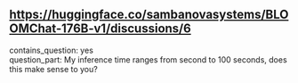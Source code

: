 ## https://huggingface.co/sambanovasystems/BLOOMChat-176B-v1/discussions/6

contains_question: yes  
question_part: My inference time ranges from second to 100 seconds, does this make sense to you?